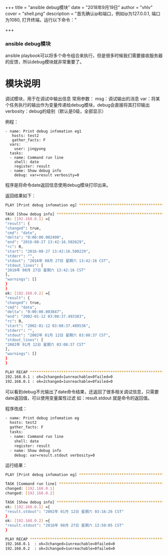 +++
title = "ansible debug模块"
date = "2018年9月19日"
author = "vhlv"
cover = "shell.png"
description = "首先确认ip和端口，例如ip为127.0.0.1, 端口为1080, 打开终端，运行以下命令："

+++



### ansible debug模块

ansible playbook可以将多个命令组合来执行，但是很多时候我们需要接收服务器的反馈，所以debug模块就非常重要了。

# 模块说明

调试模块，用于在调试中输出信息
 常用参数：
 msg：调试输出的消息
 var：将某个任务执行的输出作为变量传递给debug模块，debug会直接将其打印输出
 verbosity：debug的级别（默认是0级，全部显示）

例程：

```SH
- name: Print debug infomation eg1 
   hosts: test2 
   gather_facts: F 
  vars: 
    user: jingyong 
  tasks: 
  - name: Command run line 
    shell: date 
    register: result 
  - name: Show debug info 
    debug: var=result verbosity=0
```

程序是将命令date返回信息使用debug模块打印出来。

返回结果如下：

```sh
PLAY [Print debug infomation eg] *********************************************** 

TASK [Show debug info] ********************************************************* 
ok: [192.168.0.1] ={ 
"result": { 
"changed": true, 
"cmd": "date", 
"delta": "0:00:00.002400", 
"end": "2016-08-27 13:42:16.502629", 
"rc": 0, 
"start": "2016-08-27 13:42:16.500229", 
"stderr": "", 
"stdout": "2016年 08月 27日 星期六 13:42:16 CST", 
"stdout_lines": [ 
"2016年 08月 27日 星期六 13:42:16 CST" 
], 
"warnings": [] 
} 
} 
ok: [192.168.0.2] ={ 
"result": { 
"changed": true, 
"cmd": "date", 
"delta": "0:00:00.003847", 
"end": "2002-01-12 03:08:37.493383", 
"rc": 0, 
"start": "2002-01-12 03:08:37.489536", 
"stderr": "", 
"stdout": "2002年 01月 12日 星期六 03:08:37 CST", 
"stdout_lines": [ 
"2002年 01月 12日 星期六 03:08:37 CST" 
], 
"warnings": [] 
} 
} 

PLAY RECAP ********************************************************************* 
192.168.0.1 : ok=2changed=1unreachable=0failed=0   
192.168.0.1 : ok=2changed=1unreachable=0failed=0   
```

可以看到debug不光输出了date命令结果，还返回了很多相关调试信息，只需要date返回值，可以使用变量属性过滤 如：result.stdout 就是命令的返回值。

程序改成：

```sh
- name: Print debug infomation eg 
  hosts: test2 
  gather_facts: F 
  tasks: 
  - name: Command run line 
    shell: date 
    register: result 
  - name: Show debug info 
    debug: var=result.stdout verbosity=0
```

运行结果：

```sh
PLAY [Print debug infomation eg] *********************************************** 

TASK [Command run line] ******************************************************** 
changed: [192.168.0.1] 
changed: [192.168.0.2] 

TASK [Show debug info] ********************************************************* 
ok: [192.168.0.1] ={ 
"result.stdout": "2002年 01月 12日 星期六 03:16:26 CST" 
} 
ok: [192.168.0.2] ={ 
"result.stdout": "2016年 08月 27日 星期六 13:50:05 CST" 
} 

PLAY RECAP ********************************************************************* 
192.168.0.1  : ok=3changed=1unreachable=0failed=0   
192.168.0.2  : ok=3changed=1unreachable=0failed=0
```

